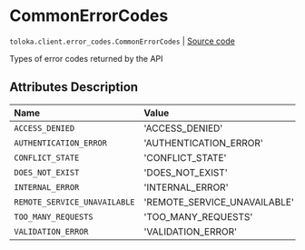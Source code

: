 # CommonErrorCodes
`toloka.client.error_codes.CommonErrorCodes` | [Source code](https://github.com/Toloka/toloka-kit/blob/v1.1.4/src/client/error_codes.py#L8)

Types of error codes returned by the API

## Attributes Description

| Name | Value | Description |
| :------| :-----------| :----------| 
`ACCESS_DENIED`|'ACCESS_DENIED'|
`AUTHENTICATION_ERROR`|'AUTHENTICATION_ERROR'|
`CONFLICT_STATE`|'CONFLICT_STATE'|
`DOES_NOT_EXIST`|'DOES_NOT_EXIST'|
`INTERNAL_ERROR`|'INTERNAL_ERROR'|
`REMOTE_SERVICE_UNAVAILABLE`|'REMOTE_SERVICE_UNAVAILABLE'|
`TOO_MANY_REQUESTS`|'TOO_MANY_REQUESTS'|
`VALIDATION_ERROR`|'VALIDATION_ERROR'|
